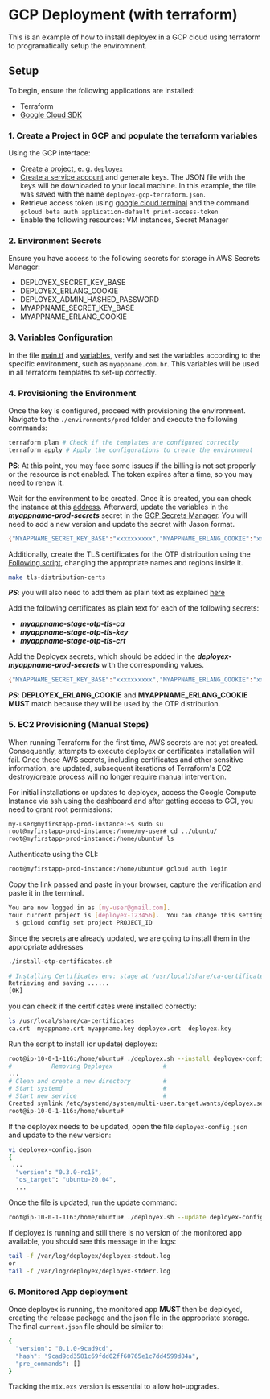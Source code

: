 # GCP Deployment (with terraform)

This is an example of how to install deployex in a GCP cloud using terraform to programatically setup the enviromnent.

## Setup

To begin, ensure the following applications are installed:

 * Terraform
 * [Google Cloud SDK](https://cloud.google.com/sdk/docs/install-sdk?hl=pt-br)

### 1. Create a Project in GCP and populate the terraform variables

Using the GCP interface:
 * [Create a project](https://developers.google.com/workspace/guides/create-project?hl=pt-br#google-cloud-console), e. g. `deployex`
 * [Create a service account](https://console.cloud.google.com/iam-admin/serviceaccounts?project=deployex-435117&supportedpurview=project) and generate keys. The JSON file with the keys will be downloaded to your local machine. In this example, the file was saved with the name `deployex-gcp-terraform.json`.
 * Retrieve access token using [google cloud terminal](https://shell.cloud.google.com/?pli=1&show=ide%2Cterminal) and the command `gcloud beta auth application-default print-access-token`
 * Enable the following resources: VM instances, Secret Manager

### 2. Environment Secrets

Ensure you have access to the following secrets for storage in AWS Secrets Manager:

 - DEPLOYEX_SECRET_KEY_BASE
 - DEPLOYEX_ERLANG_COOKIE
 - DEPLOYEX_ADMIN_HASHED_PASSWORD
 - MYAPPNAME_SECRET_KEY_BASE
 - MYAPPNAME_ERLANG_COOKIE

### 3. Variables Configuration

In the file [main.tf](./environments/prod/main.tf) and [variables](./modules/standard-account/variables.tf), verify and set the variables according to the specific environment, such as `myappname.com.br`. This variables will be used in all terraform templates to set-up correctly.

### 4. Provisioning the Environment

Once the key is configured, proceed with provisioning the environment. Navigate to the `./environments/prod` folder and execute the following commands:

```bash
terraform plan # Check if the templates are configured correctly
terraform apply # Apply the configurations to create the environment
```

__PS__: At this point, you may face some issues if the billing is not set properly or the resource is not enabled. The token expires after a time, so you may need to renew it.

Wait for the environment to be created. Once it is created, you can check the instance at this [address](https://console.cloud.google.com/compute/instances). Afterward, update the variables in the *__myappname-prod-secrets__* secret in the [GCP Secrets Manager](https://console.cloud.google.com/security/secret-manager). You will need to add a new version and update the secret with Jason format.

```bash
{"MYAPPNAME_SECRET_KEY_BASE":"xxxxxxxxxx","MYAPPNAME_ERLANG_COOKIE":"xxxxxxxxxx"}
```

Additionally, create the TLS certificates for the OTP distribution using the [Following script](../../../devops/scripts/tls-distribution-certs), changing the appropriate names and regions inside it.

```bash
make tls-distribution-certs
```

*__PS__*: you will also need to add them as plain text as explained [here](https://docs.aws.amazon.com/emr/latest/ManagementGuide/emr-ranger-tls-certificates.html)

Add the following certificates as plain text for each of the following secrets:
 - *__myappname-stage-otp-tls-ca__*
 - *__myappname-stage-otp-tls-key__*
 - *__myappname-stage-otp-tls-crt__*

Add the Deployex secrets, which should be added in the *__deployex-myappname-prod-secrets__*  with the corresponding values.

 ```bash
{"MYAPPNAME_SECRET_KEY_BASE":"xxxxxxxxxx","MYAPPNAME_ERLANG_COOKIE":"xxxxxxxxxx","DEPLOYEX_ADMIN_HASHED_PASSWORD":"xxxxxxxxxx"}
```

*__PS__*: __DEPLOYEX_ERLANG_COOKIE__ and __MYAPPNAME_ERLANG_COOKIE__ __MUST__ match because they will be used by the OTP distribution.

### 5. EC2 Provisioning (Manual Steps)

When running Terraform for the first time, AWS secrets are not yet created. Consequently, attempts to execute deployex or certificates installation will fail. Once these AWS secrets, including certificates and other sensitive information, are updated, subsequent iterations of Terraform's EC2 destroy/create process will no longer require manual intervention.

For initial installations or updates to deployex, access the Google Compute Instance via ssh using the dashboard and after getting access to GCI, you need to grant root permissions:

```bash
my-user@myfirstapp-prod-instance:~$ sudo su
root@myfirstapp-prod-instance:/home/my-user# cd ../ubuntu/
root@myfirstapp-prod-instance:/home/ubuntu# ls
```

Authenticate using the CLI:
```bash
root@myfirstapp-prod-instance:/home/ubuntu# gcloud auth login
```

Copy the link passed and paste in your browser, capture the verification and paste it in the terminal.

```bash
You are now logged in as [my-user@gmail.com].
Your current project is [deployex-123456].  You can change this setting by running:
  $ gcloud config set project PROJECT_ID
```

Since the secrets are already updated, we are going to install them in the appropriate addresses
```bash
./install-otp-certificates.sh 

# Installing Certificates env: stage at /usr/local/share/ca-certificates #
Retrieving and saving ......
[OK]
```

you can check if the certificates were installed correctly:

```bash
ls /usr/local/share/ca-certificates
ca.crt  myappname.crt myappname.key deployex.crt  deployex.key
```

Run the script to install (or update) deployex:

```bash
root@ip-10-0-1-116:/home/ubuntu# ./deployex.sh --install deployex-config.json
#           Removing Deployex              #
...
# Clean and create a new directory         #
# Start systemd                            #
# Start new service                        #
Created symlink /etc/systemd/system/multi-user.target.wants/deployex.service → /etc/systemd/system/deployex.service.
root@ip-10-0-1-116:/home/ubuntu#
```

If the deployex needs to be updated, open the file `deployex-config.json` and update to the new version:

```bash
vi deployex-config.json
{
 ...
  "version": "0.3.0-rc15",
  "os_target": "ubuntu-20.04",
  ...
```

Once the file is updated, run the update command:
```bash
root@ip-10-0-1-116:/home/ubuntu# ./deployex.sh --update deployex-config.json
```

If deployex is running and still there is no version of the monitored app available, you should see this message in the logs:
```bash
tail -f /var/log/deployex/deployex-stdout.log
or
tail -f /var/log/deployex/deployex-stderr.log
```

### 6. Monitored App deployment

Once deployex is running, the monitored app __MUST__ then be deployed, creating the release package and the json file in the appropriate storage. The final `current.json` file should be similar to:

```bash
{
  "version": "0.1.0-9cad9cd",
  "hash": "9cad9cd3581c69fdd02ff60765e1c7dd4599d84a",
  "pre_commands": []
}
```

Tracking the `mix.exs` version is essential to allow hot-upgrades.